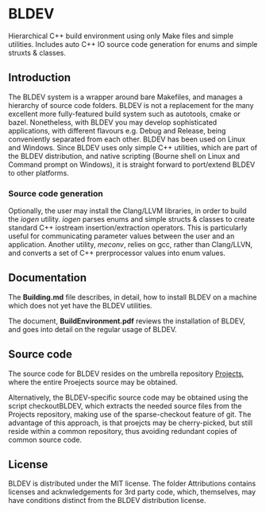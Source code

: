 # BLDEV
Hierarchical C++ build environment using only Make files and simple utilities.  Includes auto C++ IO source code generation for enums and simple struxts &amp; classes.

## Introduction
The BLDEV system is a wrapper around bare Makefiles, and manages a hierarchy of source code folders.  BLDEV is not a replacement for the many excellent more fully-featured build system such as autotools, cmake or bazel.  Nonetheless, with BLDEV you may develop sophisticated applications, with different flavours e.g. Debug and Release, being conveniently separated from each other.  BLDEV has been used on Linux and Windows.  Since BLDEV uses only simple C++ utilities, which are part of the BLDEV distribution, and native scripting (Bourne shell on Linux and Command prompt on Windows), it is straight forward to port/extend BLDEV to other platforms.

### Source code generation
Optionally, the user may install the Clang/LLVM libraries, in order to build the *iogen* utility.  *iogen* parses enums and simple structs &amp; classes to create standard C++ iostream insertion/extraction operators.  This is particularly useful for communicating parameter values between the user and an application.  Another utility, *meconv*, relies on gcc, rather than Clang/LLVN, and converts a set of C++ prerprocessor values into enum values.

## Documentation
The **Building.md** file describes, in detail, how to install BLDEV on a machine which does not yet have the BLDEV utilities.

The document, **BuildEnvironment.pdf** reviews the installation of BLDEV, and goes into detail on the regular usage of BLDEV.

## Source code
The source code for BLDEV resides on the umbrella repository [Projects](https://github.com/normvcr/Projects), where the entire Proejects source may be obtained.

Alternatively, the BLDEV-specific source code may be obtained using the script checkoutBLDEV, which extracts the needed source files from the Projects repository, making use of the sparse-checkout feature of git. The advantage of this approach, is that proejcts may be cherry-picked, but still reside within a common repository, thus avoiding redundant copies of common source code.

## License
BLDEV is distributed under the MIT license.  The folder Attributions contains licenses and acknwledgements for 3rd party code, which, themselves, may have conditions distinct from the BLDEV distribution license.
